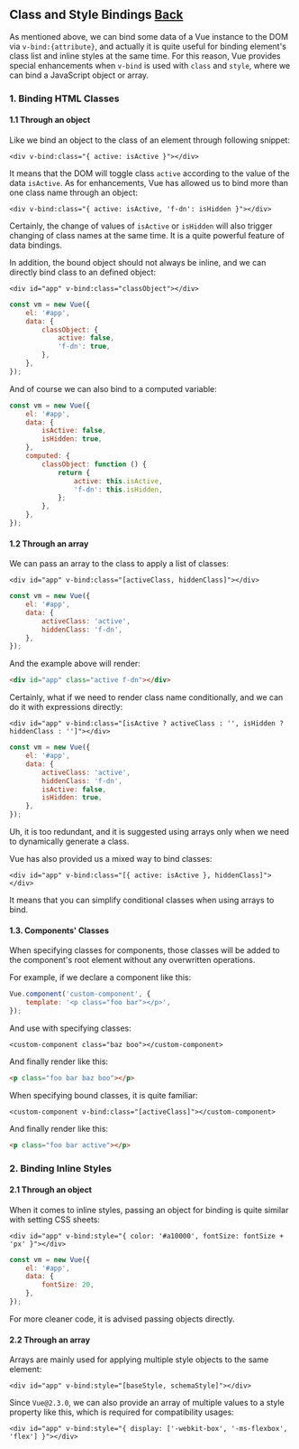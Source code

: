 ## Class and Style Bindings [Back](../vue.md)

As mentioned above, we can bind some data of a Vue instance to the DOM via `v-bind:{attribute}`, and actually it is quite useful for binding element's class list and inline styles at the same time. For this reason, Vue provides special enhancements when `v-bind` is used with `class` and `style`, where we can bind a JavaScript object or array.

### 1. Binding HTML Classes

#### 1.1 Through an object

Like we bind an object to the class of an element through following snippet:

```vue
<div v-bind:class="{ active: isActive }"></div>
```

It means that the DOM will toggle class `active` according to the value of the data `isActive`. As for enhancements, Vue has allowed us to bind more than one class name through an object:

```vue
<div v-bind:class="{ active: isActive, 'f-dn': isHidden }"></div>
```

Certainly, the change of values of `isActive` or `isHidden` will also trigger changing of class names at the same time. It is a quite powerful feature of data bindings.

In addition, the bound object should not always be inline, and we can directly bind class to an defined object:

```vue
<div id="app" v-bind:class="classObject"></div>
```

```js
const vm = new Vue({
    el: '#app',
    data: {
        classObject: {
            active: false,
            'f-dn': true,
        },
    },
});
```

And of course we can also bind to a computed variable:

```js
const vm = new Vue({
    el: '#app',
    data: {
        isActive: false,
        isHidden: true,
    },
    computed: {
        classObject: function () {
            return {
                active: this.isActive,
                'f-dn': this.isHidden,
            };
        },
    },
});
```

#### 1.2 Through an array

We can pass an array to the class to apply a list of classes:

```vue
<div id="app" v-bind:class="[activeClass, hiddenClass]"></div>
```

```js
const vm = new Vue({
    el: '#app',
    data: {
        activeClass: 'active',
        hiddenClass: 'f-dn',
    },
});
```

And the example above will render:

```html
<div id="app" class="active f-dn"></div>
```

Certainly, what if we need to render class name conditionally, and we can do it with expressions directly:

```vue
<div id="app" v-bind:class="[isActive ? activeClass : '', isHidden ? hiddenClass : '']"></div>
```

```js
const vm = new Vue({
    el: '#app',
    data: {
        activeClass: 'active',
        hiddenClass: 'f-dn',
        isActive: false,
        isHidden: true,
    },
});
```

Uh, it is too redundant, and it is suggested using arrays only when we need to dynamically generate a class.

Vue has also provided us a mixed way to bind classes:

```vue
<div id="app" v-bind:class="[{ active: isActive }, hiddenClass]"></div>
```

It means that you can simplify conditional classes when using arrays to bind.

#### 1.3. Components' Classes

When specifying classes for components, those classes will be added to the component's root element without any overwritten operations.

For example, if we declare a component like this:

```js
Vue.component('custom-component', {
    template: '<p class="foo bar"></p>',
});
```

And use with specifying classes:

```vue
<custom-component class="baz boo"></custom-component>
```

And finally render like this:

```html
<p class="foo bar baz boo"></p>
```

When specifying bound classes, it is quite familiar:

```vue
<custom-component v-bind:class="[activeClass]"></custom-component>
```

And finally render like this:

```html
<p class="foo bar active"></p>
```

### 2. Binding Inline Styles

#### 2.1 Through an object

When it comes to inline styles, passing an object for binding is quite similar with setting CSS sheets:

```vue
<div id="app" v-bind:style="{ color: '#a10000', fontSize: fontSize + 'px' }"></div>
```

```js
const vm = new Vue({
    el: '#app',
    data: {
        fontSize: 20,
    },
});
```

For more cleaner code, it is advised passing objects directly.

#### 2.2 Through an array

Arrays are mainly used for applying multiple style objects to the same element:

```vue
<div id="app" v-bind:style="[baseStyle, schemaStyle]"></div>
```

Since `Vue@2.3.0`, we can also provide an array of multiple values to a style property like this, which is required for compatibility usages:

```vue
<div id="app" v-bind:style="{ display: ['-webkit-box', '-ms-flexbox', 'flex'] }"></div>
```
